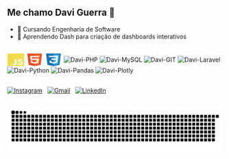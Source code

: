 ## Me chamo Davi Guerra 👋

- 🔭 Cursando Engenharia de Software
- 🌱 Aprendendo Dash para criação de dashboards interativos


<div style="display: inline_block"><br>
      
  <img align="center" alt="Davi-Js" height="30" width="40" src="https://raw.githubusercontent.com/devicons/devicon/master/icons/javascript/javascript-plain.svg">
  <img align="center" alt="Davi-HTML" height="30" width="40" src="https://raw.githubusercontent.com/devicons/devicon/master/icons/html5/html5-original.svg">
  <img align="center" alt="Davi-CSS" height="30" width="40" src="https://raw.githubusercontent.com/devicons/devicon/master/icons/css3/css3-original.svg">
  <img align="center" alt= "Davi-PHP" height="30" width="40" src="https://cdn.jsdelivr.net/gh/devicons/devicon@latest/icons/php/php-original.svg" />
  <img align="center" alt= "Davi-MySQL" height="30" width="40" src="https://cdn.jsdelivr.net/gh/devicons/devicon@latest/icons/mysql/mysql-original-wordmark.svg" />
  <img align="center" alt= "Davi-GIT" height="30" width="40" src="https://cdn.jsdelivr.net/gh/devicons/devicon@latest/icons/git/git-original.svg" /> 
  <img align="center" alt= "Davi-Laravel" height="30" width="40" src="https://cdn.jsdelivr.net/gh/devicons/devicon@latest/icons/laravel/laravel-original.svg"/>
  <img align="center" alt= "Davi-Python" height="30" width="40" src="https://cdn.jsdelivr.net/gh/devicons/devicon@latest/icons/python/python-original.svg" />
  <img align="center" alt= "Davi-Pandas" height="30" width="40" src="https://cdn.jsdelivr.net/gh/devicons/devicon@latest/icons/pandas/pandas-original.svg" />
  <img align="center" alt= "Davi-Plotly" height="30" width="40" src="https://cdn.jsdelivr.net/gh/devicons/devicon@latest/icons/plotly/plotly-original.svg" />

</div>
  
  ##
 
[![Instagram](https://img.shields.io/badge/-Instagram-%23E4405F?style=for-the-badge&logo=instagram&logoColor=white)](https://instagram.com/_dguerra) &nbsp;
[![Gmail](https://img.shields.io/badge/-Gmail-%23333?style=for-the-badge&logo=gmail&logoColor=white)](https://mail.google.com/mail/?view=cm&fs=1&to=davimguerra@gmail.com) &nbsp;
[![LinkedIn](https://img.shields.io/badge/-LinkedIn-%230077B5?style=for-the-badge&logo=linkedin&logoColor=white)](https://www.linkedin.com/in/davdaviguerra/)

##




<picture>
  <source media="(prefers-color-scheme: dark)" srcset="https://raw.githubusercontent.com/DvGuerraa/DvGuerraa/output/github-contribution-grid-snake-dark.svg">
  <source media="(prefers-color-scheme: light)" srcset="https://raw.githubusercontent.com/DvGuerraa/DvGuerraa/output/github-contribution-grid-snake.svg">
  <img alt="github contribution grid snake animation" src="https://raw.githubusercontent.com/DvGuerraa/DvGuerraa/output/github-contribution-grid-snake.svg">
</picture>



